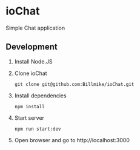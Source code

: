 # ioChat
Simple Chat application



## Development

1. Install Node.JS

2. Clone ioChat
   ```
   git clone git@github.com:Billmike/ioChat.git
   ```
3. Install dependencies
   ```
   npm install
   ```
4. Start server
   ```
   npm run start:dev
   ```
5. Open browser and go to http://localhost:3000
